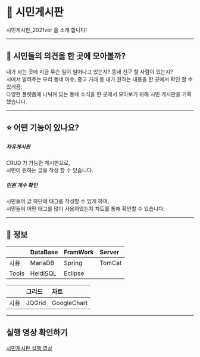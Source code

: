 # 💒 시민게시판
시민게시판_2021ver 을 소개 합니다!

---

## 🤔 시민들의 의견을 한 곳에 모아볼까?
내가 사는 곳에 지금 무슨 일이 일어나고 있는지? 동네 친구 할 사람이 있는지? </br>
시에서 알려주는 우리 동네 이슈, 중고 거래 등 내가 원하는 내용을 한 곳에서 확인 할 수 있게끔, </br>
다양한 플랫폼에 나눠져 있는 동네 소식을 한 곳에서 모아보기 위해 시민 게시판을 기획 했습니다.</br>

---

## ⭐ 어떤 기능이 있나요?

##### 자유게시판
CRUD 가 가능한 게시판으로, </br>
시민이 원하는 글을 작성 할 수 있습니다.</br>

##### 민원 개수 확인
시민들이 글 하단에 태그를 작성할 수 있게 하여,</br>
시민들이 어떤 태그를 많이 사용하였는지 차트를 통해 확인할 수 있습니다.

---

## 🔵 정보

||DataBase|FramWork|Server|
|:---|:---|:---|:---|
|사용|MariaDB|Spring|TomCat|
|Tools|HeidiSQL|Eclipse||

||그리드|차트|
|:---|:---|:---|
|사용|JQGrid|GoogleChart|
---

## 실행 영상 확인하기
[시민게시판 실행 영상](https://www.youtube.com/watch?v=Nl-xoYwa-8k)
